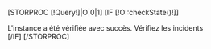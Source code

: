 [STORPROC [!Query!]|O|0|1]
    [IF [!O::checkState()!]]
        <div class="alert alert-success">L'instance a été vérifiée avec succès. Vérifiez les incidents</div>
    [/IF]
[/STORPROC]